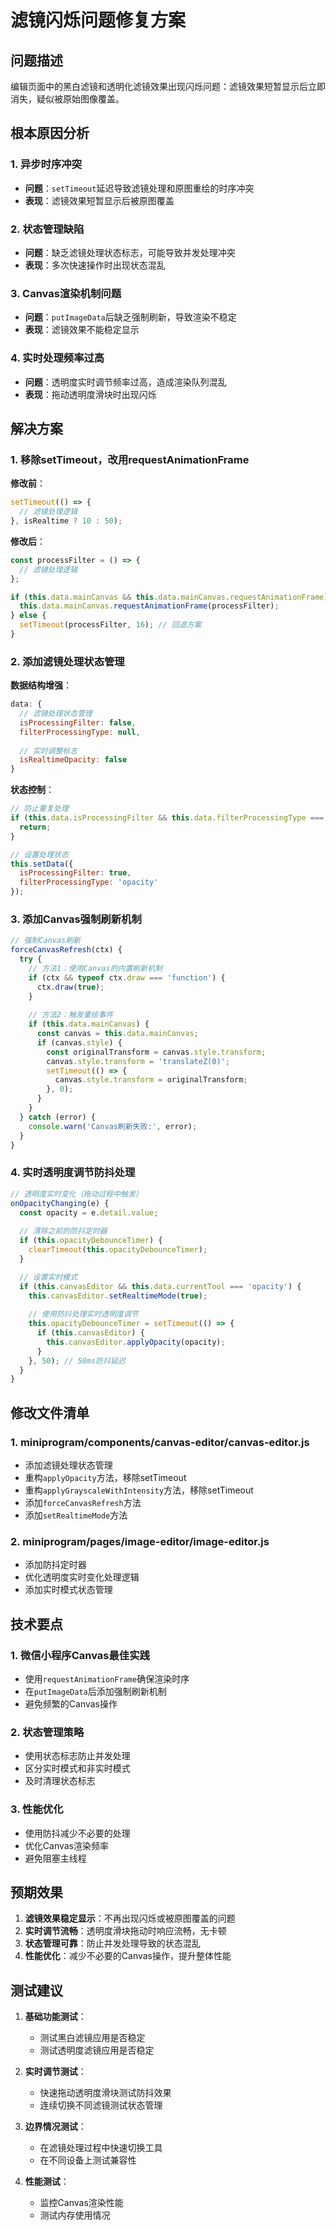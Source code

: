 # 滤镜闪烁问题修复方案

## 问题描述

编辑页面中的黑白滤镜和透明化滤镜效果出现闪烁问题：滤镜效果短暂显示后立即消失，疑似被原始图像覆盖。

## 根本原因分析

### 1. 异步时序冲突
- **问题**：`setTimeout`延迟导致滤镜处理和原图重绘的时序冲突
- **表现**：滤镜效果短暂显示后被原图覆盖

### 2. 状态管理缺陷
- **问题**：缺乏滤镜处理状态标志，可能导致并发处理冲突
- **表现**：多次快速操作时出现状态混乱

### 3. Canvas渲染机制问题
- **问题**：`putImageData`后缺乏强制刷新，导致渲染不稳定
- **表现**：滤镜效果不能稳定显示

### 4. 实时处理频率过高
- **问题**：透明度实时调节频率过高，造成渲染队列混乱
- **表现**：拖动透明度滑块时出现闪烁

## 解决方案

### 1. 移除setTimeout，改用requestAnimationFrame

**修改前**：
```javascript
setTimeout(() => {
  // 滤镜处理逻辑
}, isRealtime ? 10 : 50);
```

**修改后**：
```javascript
const processFilter = () => {
  // 滤镜处理逻辑
};

if (this.data.mainCanvas && this.data.mainCanvas.requestAnimationFrame) {
  this.data.mainCanvas.requestAnimationFrame(processFilter);
} else {
  setTimeout(processFilter, 16); // 回退方案
}
```

### 2. 添加滤镜处理状态管理

**数据结构增强**：
```javascript
data: {
  // 滤镜处理状态管理
  isProcessingFilter: false,
  filterProcessingType: null,
  
  // 实时调整标志
  isRealtimeOpacity: false
}
```

**状态控制**：
```javascript
// 防止重复处理
if (this.data.isProcessingFilter && this.data.filterProcessingType === 'opacity') {
  return;
}

// 设置处理状态
this.setData({ 
  isProcessingFilter: true,
  filterProcessingType: 'opacity'
});
```

### 3. 添加Canvas强制刷新机制

```javascript
// 强制Canvas刷新
forceCanvasRefresh(ctx) {
  try {
    // 方法1：使用Canvas的内置刷新机制
    if (ctx && typeof ctx.draw === 'function') {
      ctx.draw(true);
    }
    
    // 方法2：触发重绘事件
    if (this.data.mainCanvas) {
      const canvas = this.data.mainCanvas;
      if (canvas.style) {
        const originalTransform = canvas.style.transform;
        canvas.style.transform = 'translateZ(0)';
        setTimeout(() => {
          canvas.style.transform = originalTransform;
        }, 0);
      }
    }
  } catch (error) {
    console.warn('Canvas刷新失败:', error);
  }
}
```

### 4. 实时透明度调节防抖处理

```javascript
// 透明度实时变化（拖动过程中触发）
onOpacityChanging(e) {
  const opacity = e.detail.value;
  
  // 清除之前的防抖定时器
  if (this.opacityDebounceTimer) {
    clearTimeout(this.opacityDebounceTimer);
  }

  // 设置实时模式
  if (this.canvasEditor && this.data.currentTool === 'opacity') {
    this.canvasEditor.setRealtimeMode(true);
    
    // 使用防抖处理实时透明度调节
    this.opacityDebounceTimer = setTimeout(() => {
      if (this.canvasEditor) {
        this.canvasEditor.applyOpacity(opacity);
      }
    }, 50); // 50ms防抖延迟
  }
}
```

## 修改文件清单

### 1. miniprogram/components/canvas-editor/canvas-editor.js
- 添加滤镜处理状态管理
- 重构`applyOpacity`方法，移除setTimeout
- 重构`applyGrayscaleWithIntensity`方法，移除setTimeout
- 添加`forceCanvasRefresh`方法
- 添加`setRealtimeMode`方法

### 2. miniprogram/pages/image-editor/image-editor.js
- 添加防抖定时器
- 优化透明度实时变化处理逻辑
- 添加实时模式状态管理

## 技术要点

### 1. 微信小程序Canvas最佳实践
- 使用`requestAnimationFrame`确保渲染时序
- 在`putImageData`后添加强制刷新机制
- 避免频繁的Canvas操作

### 2. 状态管理策略
- 使用状态标志防止并发处理
- 区分实时模式和非实时模式
- 及时清理状态标志

### 3. 性能优化
- 使用防抖减少不必要的处理
- 优化Canvas渲染频率
- 避免阻塞主线程

## 预期效果

1. **滤镜效果稳定显示**：不再出现闪烁或被原图覆盖的问题
2. **实时调节流畅**：透明度滑块拖动时响应流畅，无卡顿
3. **状态管理可靠**：防止并发处理导致的状态混乱
4. **性能优化**：减少不必要的Canvas操作，提升整体性能

## 测试建议

1. **基础功能测试**：
   - 测试黑白滤镜应用是否稳定
   - 测试透明度滤镜应用是否稳定

2. **实时调节测试**：
   - 快速拖动透明度滑块测试防抖效果
   - 连续切换不同滤镜测试状态管理

3. **边界情况测试**：
   - 在滤镜处理过程中快速切换工具
   - 在不同设备上测试兼容性

4. **性能测试**：
   - 监控Canvas渲染性能
   - 测试内存使用情况
